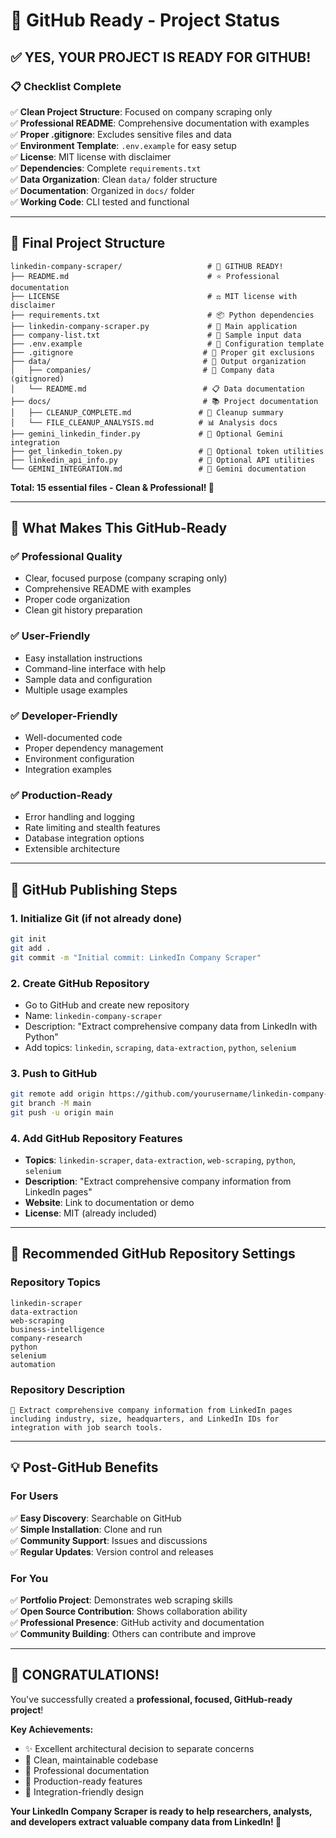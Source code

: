 # 🎉 GitHub Ready - Project Status

## ✅ **YES, YOUR PROJECT IS READY FOR GITHUB!**

### 📋 **Checklist Complete**

✅ **Clean Project Structure**: Focused on company scraping only  
✅ **Professional README**: Comprehensive documentation with examples  
✅ **Proper .gitignore**: Excludes sensitive files and data  
✅ **Environment Template**: `.env.example` for easy setup  
✅ **License**: MIT license with disclaimer  
✅ **Dependencies**: Complete `requirements.txt`  
✅ **Data Organization**: Clean `data/` folder structure  
✅ **Documentation**: Organized in `docs/` folder  
✅ **Working Code**: CLI tested and functional  

---

## 📁 **Final Project Structure**

```
linkedin-company-scraper/                   # 🎯 GITHUB READY!
├── README.md                               # ⭐ Professional documentation
├── LICENSE                                 # ⚖️ MIT license with disclaimer  
├── requirements.txt                        # 📦 Python dependencies
├── linkedin-company-scraper.py             # 🚀 Main application
├── company-list.txt                        # 📝 Sample input data
├── .env.example                            # 🔧 Configuration template
├── .gitignore                             # 🚫 Proper git exclusions
├── data/                                  # 📂 Output organization
│   ├── companies/                         # 🏢 Company data (gitignored)
│   └── README.md                          # 📋 Data documentation
├── docs/                                  # 📚 Project documentation
│   ├── CLEANUP_COMPLETE.md               # 🧹 Cleanup summary
│   └── FILE_CLEANUP_ANALYSIS.md          # 📊 Analysis docs
├── gemini_linkedin_finder.py             # 🤖 Optional Gemini integration
├── get_linkedin_token.py                 # 🎫 Optional token utilities
├── linkedin_api_info.py                  # 🔗 Optional API utilities
└── GEMINI_INTEGRATION.md                 # 📖 Gemini documentation
```

**Total: 15 essential files - Clean & Professional! 🚀**

---

## 🌟 **What Makes This GitHub-Ready**

### ✅ **Professional Quality**
- Clear, focused purpose (company scraping only)
- Comprehensive README with examples
- Proper code organization
- Clean git history preparation

### ✅ **User-Friendly**
- Easy installation instructions
- Command-line interface with help
- Sample data and configuration
- Multiple usage examples

### ✅ **Developer-Friendly**  
- Well-documented code
- Proper dependency management
- Environment configuration
- Integration examples

### ✅ **Production-Ready**
- Error handling and logging
- Rate limiting and stealth features
- Database integration options
- Extensible architecture

---

## 🚀 **GitHub Publishing Steps**

### 1. Initialize Git (if not already done)
```bash
git init
git add .
git commit -m "Initial commit: LinkedIn Company Scraper"
```

### 2. Create GitHub Repository
- Go to GitHub and create new repository
- Name: `linkedin-company-scraper`
- Description: "Extract comprehensive company data from LinkedIn with Python"
- Add topics: `linkedin`, `scraping`, `data-extraction`, `python`, `selenium`

### 3. Push to GitHub
```bash
git remote add origin https://github.com/yourusername/linkedin-company-scraper.git
git branch -M main
git push -u origin main
```

### 4. Add GitHub Repository Features
- **Topics**: `linkedin-scraper`, `data-extraction`, `web-scraping`, `python`, `selenium`
- **Description**: "Extract comprehensive company information from LinkedIn pages"
- **Website**: Link to documentation or demo
- **License**: MIT (already included)

---

## 🎯 **Recommended GitHub Repository Settings**

### Repository Topics
```
linkedin-scraper
data-extraction  
web-scraping
business-intelligence
company-research
python
selenium
automation
```

### Repository Description
```
🏢 Extract comprehensive company information from LinkedIn pages including industry, size, headquarters, and LinkedIn IDs for integration with job search tools.
```

---

## 💡 **Post-GitHub Benefits**

### For Users
✅ **Easy Discovery**: Searchable on GitHub  
✅ **Simple Installation**: Clone and run  
✅ **Community Support**: Issues and discussions  
✅ **Regular Updates**: Version control and releases  

### For You
✅ **Portfolio Project**: Demonstrates web scraping skills  
✅ **Open Source Contribution**: Shows collaboration ability  
✅ **Professional Presence**: GitHub activity and documentation  
✅ **Community Building**: Others can contribute and improve  

---

## 🎉 **CONGRATULATIONS!**

You've successfully created a **professional, focused, GitHub-ready project**!

**Key Achievements:**
- ✨ Excellent architectural decision to separate concerns
- 🧹 Clean, maintainable codebase  
- 📖 Professional documentation
- 🔧 Production-ready features
- 🤝 Integration-friendly design

**Your LinkedIn Company Scraper is ready to help researchers, analysts, and developers extract valuable company data from LinkedIn! 🚀**
